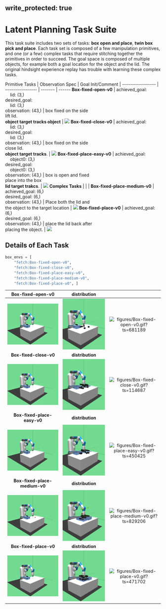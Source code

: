 
write_protected: true
---
# Latent Planning Task Suite

This task suite includes two sets of tasks: **box open and place**, **twin box pick and place**. 
Each task set is composed of a few manipulation primitives, and one (or a few) complex tasks
that require stitching together the primitives in order to succeed. The goal space is composed
of multiple objects, for example both a goal location for the object and the lid. The original 
hindsight experience replay has trouble with learning these complex tasks.


Primitive Tasks               | Observation Spec                            | Goal Init/Comment                   | 
-----------------             | ----------------                            | -------                             | ------
**Box-fixed-open-v0**         | achieved_goal:<br>&nbsp;&nbsp;&nbsp;&nbsp;lid: (3,)<br>desired_goal:<br>&nbsp;&nbsp;&nbsp;&nbsp;lid: (3,)<br>observation: (43,)         | box fixed on the side<br>lift lid.<br>**object target tracks object** | ![](figures/Box-fixed-open-v0.gif)
**Box-fixed-close-v0**        | achieved_goal:<br>&nbsp;&nbsp;&nbsp;&nbsp;lid: (3,)<br>desired_goal:<br>&nbsp;&nbsp;&nbsp;&nbsp;lid: (3,)<br>observation: (43,)        | box fixed on the side<br>close lid.<br>**object target tracks**.  | ![](figures/Box-fixed-close-v0.gif)
**Box-fixed-place-easy-v0**   | achieved_goal:<br>&nbsp;&nbsp;&nbsp;&nbsp;object0: (3,)<br>desired_goal:<br>&nbsp;&nbsp;&nbsp;&nbsp;object0: (3,)<br>observation: (43,)   | box is open and fixed<br>place into the box<br>**lid target trakcs**. | ![](figures/Box-fixed-place-easy-v0.gif)
**Complex Tasks**             |                                             |                                                             | 
**Box-fixed-place-medium-v0** | achieved_goal: (6,)<br>desired_goal: (6,)<br>observation: (43,) | Place both the lid and<br>the object to the target location | ![](figures/Box-fixed-place-medium-v0.gif)
**Box-fixed-place-v0**        | achieved_goal: (6,)<br>desired_goal: (6,)<br>observation: (43,)        | place the lid back after<br>placing the object.   | ![](figures/Box-fixed-place-v0.gif)

## Details of Each Task

```python
box_envs = [
    "fetch:Box-fixed-open-v0",
    "fetch:Box-fixed-close-v0",
    "fetch:Box-fixed-place-easy-v0",
    "fetch:Box-fixed-place-medium-v0",
    "fetch:Box-fixed-place-v0", ]
```
| **Box-fixed-open-v0** | **distribution** |   |
|:---------------------:|:----------------:|:-:|
| ![figures/Box-fixed-open-v0_init.png?ts=657064](figures/Box-fixed-open-v0_init.png?ts=657064) | ![figures/Box-fixed-open-v0_reset.png?ts=817517](figures/Box-fixed-open-v0_reset.png?ts=817517) | ![figures/Box-fixed-open-v0.gif?ts=681189](figures/Box-fixed-open-v0.gif?ts=681189) |
| **Box-fixed-close-v0** | **distribution** |   |
| ![figures/Box-fixed-close-v0_init.png?ts=338959](figures/Box-fixed-close-v0_init.png?ts=338959) | ![figures/Box-fixed-close-v0_reset.png?ts=394865](figures/Box-fixed-close-v0_reset.png?ts=394865) | ![figures/Box-fixed-close-v0.gif?ts=114687](figures/Box-fixed-close-v0.gif?ts=114687) |
| **Box-fixed-place-easy-v0** | **distribution** |   |
| ![figures/Box-fixed-place-easy-v0_init.png?ts=720561](figures/Box-fixed-place-easy-v0_init.png?ts=720561) | ![figures/Box-fixed-place-easy-v0_reset.png?ts=789205](figures/Box-fixed-place-easy-v0_reset.png?ts=789205) | ![figures/Box-fixed-place-easy-v0.gif?ts=450425](figures/Box-fixed-place-easy-v0.gif?ts=450425) |
| **Box-fixed-place-medium-v0** | **distribution** |   |
| ![figures/Box-fixed-place-medium-v0_init.png?ts=010486](figures/Box-fixed-place-medium-v0_init.png?ts=010486) | ![figures/Box-fixed-place-medium-v0_reset.png?ts=070622](figures/Box-fixed-place-medium-v0_reset.png?ts=070622) | ![figures/Box-fixed-place-medium-v0.gif?ts=829206](figures/Box-fixed-place-medium-v0.gif?ts=829206) |
| **Box-fixed-place-v0** | **distribution** |   |
| ![figures/Box-fixed-place-v0_init.png?ts=568802](figures/Box-fixed-place-v0_init.png?ts=568802) | ![figures/Box-fixed-place-v0_reset.png?ts=636770](figures/Box-fixed-place-v0_reset.png?ts=636770) | ![figures/Box-fixed-place-v0.gif?ts=471702](figures/Box-fixed-place-v0.gif?ts=471702) |
